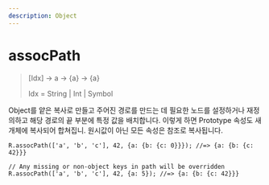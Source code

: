```yaml
---
description: Object
---
```


# assocPath

> \[Idx] → a → {a} → {a}
>
> Idx = String | Int | Symbol

Object를 얕은 복사로 만들고 주어진 경로를 만드는 데 필요한 노드를 설정하거나 재정의하고 해당 경로의 끝 부분에 특정 값을 배치합니다. 이렇게 하면 Prototype 속성도 새 개체에 복사되어 합쳐집니. 원시값이 아닌 모든 속성은 참조로 복사됩니다.

```
R.assocPath(['a', 'b', 'c'], 42, {a: {b: {c: 0}}}); //=> {a: {b: {c: 42}}}

// Any missing or non-object keys in path will be overridden
R.assocPath(['a', 'b', 'c'], 42, {a: 5}); //=> {a: {b: {c: 42}}}
```

